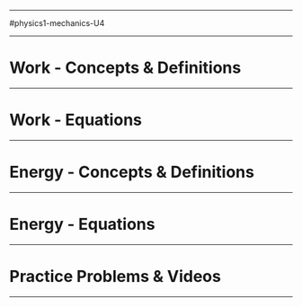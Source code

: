 _______________________
#physics1-mechanics-U4 
________________

# Work - Concepts & Definitions
_____________________

# Work - Equations
______________________________

# Energy - Concepts & Definitions
_______________

# Energy - Equations
______________________

# Practice Problems & Videos
__________________________
